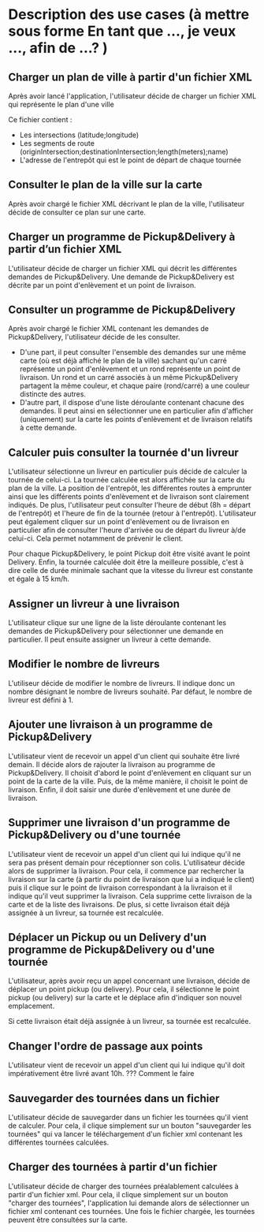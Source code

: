 # Description des use cases (à mettre sous forme En tant que ..., je veux ..., afin de ...? )

## Charger un plan de ville à partir d'un fichier XML

Après avoir lancé l'application, l'utilisateur décide de charger un fichier XML qui représente le plan d'une ville <br/>

Ce fichier contient : 
- Les intersections (latitude;longitude)
- Les segments de route (originIntersection;destinationIntersection;length(meters);name) 
- L'adresse de l'entrepôt qui est le point de départ de chaque tournée 

## Consulter le plan de la ville sur la carte

Après avoir chargé le fichier XML décrivant le plan de la ville, l'utilisateur décide de consulter ce plan sur une carte.


## Charger un programme de Pickup&Delivery à partir d’un fichier XML

L'utilisateur décide de charger un fichier XML qui décrit les différentes demandes de Pickup&Delivery.
Une demande de Pickup&Delivery est décrite par un point d'enlèvement et un point de livraison.

## Consulter un programme de Pickup&Delivery

Après avoir chargé le fichier XML contenant les demandes de Pickup&Delivery, l'utilisateur décide de les consulter. <br/>
- D'une part, il peut consulter l'ensemble des demandes sur une même carte (où est déjà affiché le plan de la ville) sachant qu'un carré représente un point d'enlèvement et un rond représente un point de livraison. Un rond et un carré associés à un même Pickup&Delivery partagent la même couleur, et chaque paire (rond/carré) a une couleur distincte des autres.
- D'autre part, il dispose d'une liste déroulante contenant chacune des demandes. Il peut ainsi en sélectionner une en particulier afin d'afficher (uniquement) sur la carte les points d'enlèvement et de livraison relatifs à cette demande.

## Calculer puis consulter la tournée d'un livreur

L'utilisateur sélectionne un livreur en particulier puis décide de calculer la tournée de celui-ci. La tournée calculée est alors affichée sur la carte du plan de la ville. 
La position de l'entrepôt, les différentes routes à emprunter ainsi que les différents points d'enlèvement et de livraison sont clairement indiqués. 
De plus, l'utilisateur peut consulter l'heure de début (8h = départ de l'entrepôt) et l'heure de fin de la tournée (retour à l'entrepôt). 
L'utilisateur peut également cliquer sur un point d'enlèvement ou de livraison en particulier afin de consulter l'heure d'arrivée ou de départ du livreur à/de celui-ci. 
Cela permet notamment de prévenir le client.

Pour chaque Pickup&Delivery, le point Pickup doit être visité avant le point Delivery. 
Enfin, la tournée calculée doit être la meilleure possible, c'est à dire celle de durée minimale sachant que la vitesse du livreur est constante et égale à 15 km/h.


## Assigner un livreur à une livraison

L'utilisateur clique sur une ligne de la liste déroulante contenant les demandes de Pickup&Delivery pour sélectionner une demande en particulier. Il peut ensuite assigner un livreur à cette demande. 

## Modifier le nombre de livreurs

L'utiliseur décide de modifier le nombre de livreurs. Il indique donc un nombre désignant le nombre de livreurs souhaité.
Par défaut, le nombre de livreur est défini à 1.

## Ajouter une livraison à un programme de Pickup&Delivery

L'utilisateur vient de recevoir un appel d'un client qui souhaite être livré demain. Il décide alors de rajouter la livraison au programme de Pickup&Delivery.
Il choisit d'abord le point d'enlèvement en cliquant sur un point de la carte de la ville. Puis, de la même manière, il choisit le point de livraison.
Enfin, il doit saisir une durée d'enlèvement et une durée de livraison.

## Supprimer une livraison d'un programme de Pickup&Delivery ou d'une tournée

L'utilisateur vient de recevoir un appel d'un client qui lui indique qu'il ne sera pas présent demain pour réceptionner son colis.
L'utilisateur décide alors de supprimer la livraison. Pour cela, il commence par rechercher la livraison sur la carte (à partir du point de livraison que lui a indiqué le client) puis il clique sur le point de livraison correspondant à la livraison et il indique qu'il veut supprimer la livraison. 
Cela supprime cette livraison de la carte et de la liste des livraisons.
De plus, si cette livraison était déjà assignée à un livreur, sa tournée est recalculée.

## Déplacer un Pickup ou un Delivery d'un programme de Pickup&Delivery ou d'une tournée

L'utilisateur, après avoir reçu un appel concernant une livraison, décide de déplacer un point pickup (ou delivery). 
Pour cela, il sélectionne le point pickup (ou delivery) sur la carte et le déplace afin d'indiquer son nouvel emplacement. 

Si cette livraison était déjà assignée à un livreur, sa tournée est recalculée.

## Changer l'ordre de passage aux points

L'utilisateur vient de recevoir un appel d'un client qui lui indique qu'il doit impérativement être livré avant 10h.
??? Comment le faire

## Sauvegarder des tournées dans un fichier

L'utilisateur décide de sauvegarder dans un fichier les tournées qu'il vient de calculer. Pour cela, il clique simplement sur un bouton "sauvegarder les tournées"
qui va lancer le téléchargement d'un fichier xml contenant les différentes tournées calculées.

## Charger des tournées à partir d'un fichier

L'utilisateur décide de charger des tournées préalablement calculées à partir d'un fichier xml. Pour cela, il clique simplement sur un bouton "charger des tournées", l'application lui demande alors de sélectionner un fichier xml contenant ces tournées. Une fois le fichier chargée, les tournées peuvent être consultées sur la carte.








